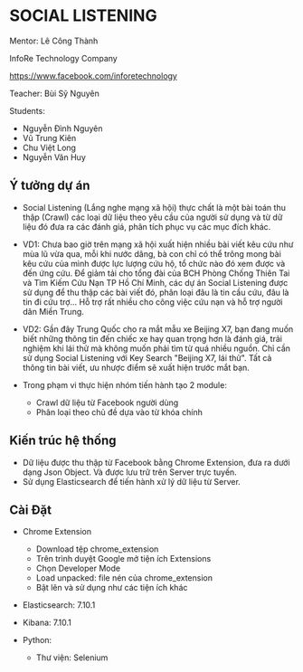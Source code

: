 # SOCIAL LISTENING
Mentor: Lê Công Thành

InfoRe Technology Company

https://www.facebook.com/inforetechnology 

Teacher: Bùi Sỹ Nguyên

Students: 
- Nguyễn Đình Nguyên
- Vũ Trung Kiên
- Chu Việt Long
- Nguyễn Văn Huy
          
## Ý tưởng dự án
- Social Listening (Lắng nghe mạng xã hội) thực chất là một bài toán thu thập (Crawl) các loại dữ liệu theo yêu cầu của người sử dụng và từ dữ liệu đó đưa ra các đánh giá, phân tích phục vụ các mục đích khác.
- VD1: Chưa bao giờ trên mạng xã hội xuất hiện nhiều bài viết kêu cứu như mùa lũ vừa qua, mỗi khi nước dâng, bà con chỉ có thể trông mong bài kêu cứu của mình được lực lượng cứu hộ, tổ chức nào đó xem được và đến ứng cứu. Để giảm tải cho tổng đài của BCH Phòng Chống Thiên Tai và Tìm Kiếm Cứu Nạn TP Hồ Chí Minh, các dự án Social Listening được sử dụng để thu thập các bài viết đó, phân loại đâu là tin cầu cứu, đâu là tin đi cứu trợ... Hỗ trợ rất nhiều cho công việc cứu nạn và hỗ trợ người dân Miền Trung. 
- VD2: Gần đây Trung Quốc cho ra mắt mẫu xe Beijing X7, bạn đang muốn biết những thông tin đến chiếc xe hay quan trọng hơn là đánh giá, trải nghiệm khi lái thử mà không muốn phải tìm từ quá nhiều nguồn. Chỉ cần sử dụng Social Listening với Key Search "Beijing X7, lái thử". Tất cả thông tin bài viết, ưu nhược điểm sẽ xuất hiện trước mắt bạn.

- Trong phạm vi thực hiện nhóm tiến hành tạo 2 module:
  - Crawl dữ liệu từ Facebook người dùng
  - Phân loại theo chủ đề dựa vào từ khóa chính
          
 ## Kiến trúc hệ thống 
 - Dữ liệu được thu thập từ Facebook bằng Chrome Extension, đưa ra dưới dạng Json Object. Và được lưu trữ trên Server trực tuyến.
 - Sử dụng Elasticsearch để tiến hành xử lý dữ liệu từ Server.
 
 ## Cài Đặt
 - Chrome Extension
   - Download tệp chrome_extension 
   - Trên trình duyệt Google mở tiện ích Extensions
   - Chọn Developer Mode
   - Load unpacked: file nén của chrome_extension 
   - Bật lên và sử dụng như các tiện ích khác 
   
 - Elasticsearch: 7.10.1
 - Kibana: 7.10.1
 
 - Python:
   - Thư viện: Selenium
